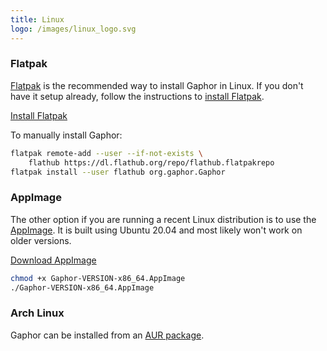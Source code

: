 ```yaml
---
title: Linux
logo: /images/linux_logo.svg
---
```


### Flatpak

[Flatpak](https://flatpak.org/) is the recommended way to install Gaphor in Linux. If you don't have it
setup already, follow the instructions to [install Flatpak](https://flatpak.org/setup).

<a class="btn btn-primary btn-lg" href="https://www.flathub.org/apps/details/org.gaphor.Gaphor"><i class="fa fa-download"></i> Install Flatpak</a>

To manually install Gaphor:

```bash
flatpak remote-add --user --if-not-exists \
    flathub https://dl.flathub.org/repo/flathub.flatpakrepo
flatpak install --user flathub org.gaphor.Gaphor
```

### AppImage

The other option if you are running a recent Linux distribution is to use the
[AppImage](https://appimage.org/). It is built using Ubuntu 20.04 and most likely
won't work on older versions.

<a class="btn btn-primary btn-lg" href="https://github.com/gaphor/gaphor/releases/download/{{ site.gaphor_version }}/Gaphor-{{ site.gaphor_version }}-x86_64.AppImage"><i class="fa fa-download"></i> Download AppImage</a>

```bash
chmod +x Gaphor-VERSION-x86_64.AppImage
./Gaphor-VERSION-x86_64.AppImage
```

### Arch Linux

Gaphor can be installed from an [AUR package](https://aur.archlinux.org/packages/python-gaphor/).
